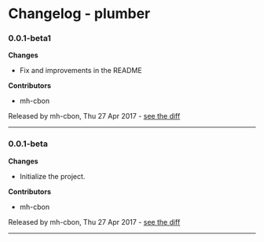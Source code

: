 # Changelog - plumber

### 0.0.1-beta1

__Changes__

- Fix and improvements in the README

__Contributors__

- mh-cbon

Released by mh-cbon, Thu 27 Apr 2017 -
[see the diff](https://github.com/mh-cbon/plumber/compare/0.0.1-beta...0.0.1-beta1#diff)
______________

### 0.0.1-beta

__Changes__

- Initialize the project.

__Contributors__

- mh-cbon

Released by mh-cbon, Thu 27 Apr 2017 -
[see the diff](https://github.com/mh-cbon/plumber/compare/78db9e516e383d770dfeac358221809f0d4e1528...0.0.1-beta#diff)
______________


